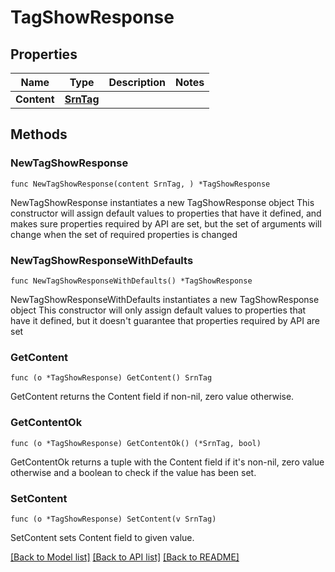 # TagShowResponse

## Properties

Name | Type | Description | Notes
------------ | ------------- | ------------- | -------------
**Content** | [**SrnTag**](SrnTag.md) |  | 

## Methods

### NewTagShowResponse

`func NewTagShowResponse(content SrnTag, ) *TagShowResponse`

NewTagShowResponse instantiates a new TagShowResponse object
This constructor will assign default values to properties that have it defined,
and makes sure properties required by API are set, but the set of arguments
will change when the set of required properties is changed

### NewTagShowResponseWithDefaults

`func NewTagShowResponseWithDefaults() *TagShowResponse`

NewTagShowResponseWithDefaults instantiates a new TagShowResponse object
This constructor will only assign default values to properties that have it defined,
but it doesn't guarantee that properties required by API are set

### GetContent

`func (o *TagShowResponse) GetContent() SrnTag`

GetContent returns the Content field if non-nil, zero value otherwise.

### GetContentOk

`func (o *TagShowResponse) GetContentOk() (*SrnTag, bool)`

GetContentOk returns a tuple with the Content field if it's non-nil, zero value otherwise
and a boolean to check if the value has been set.

### SetContent

`func (o *TagShowResponse) SetContent(v SrnTag)`

SetContent sets Content field to given value.



[[Back to Model list]](../README.md#documentation-for-models) [[Back to API list]](../README.md#documentation-for-api-endpoints) [[Back to README]](../README.md)



